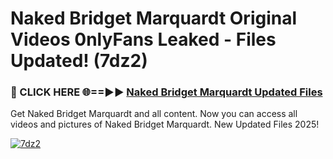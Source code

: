 # Naked Bridget Marquardt Original Videos 0nlyFans Leaked - Files Updated! (7dz2)

<h3>🔴 CLICK HERE 🌐==►► <a href="https://tinyurl.com/yckcrads" rel="nofollow">Naked Bridget Marquardt Updated Files</a></h3>

Get Naked Bridget Marquardt and all content. Now you can access all videos and pictures of Naked Bridget Marquardt. New Updated Files 2025!

[![7dz2](https://i.imgur.com/hpKpOFt.gif)](https://tinyurl.com/yckcrads)
